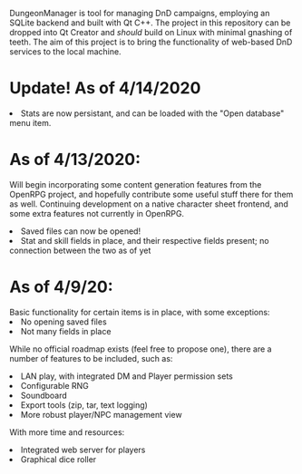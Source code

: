 DungeonManager is tool for managing DnD campaigns, employing an SQLite backend and built with Qt C++.
The project in this repository can be dropped into Qt Creator and *should* build on Linux with minimal gnashing of teeth.
The aim of this project is to bring the functionality of web-based DnD services to the local machine.

<h1>Update! As of 4/14/2020 </h1>

  <li>Stats are now persistant, and can be loaded with the "Open database" menu item.

<h1>As of 4/13/2020:</h1>

Will begin incorporating some content generation features from the OpenRPG project, and hopefully contribute some useful stuff there for them as well. Continuing development on a native character sheet frontend, and some extra features not currently in OpenRPG.

  <li>Saved files can now be opened!
  <li>Stat and skill fields in place, and their respective fields present; no connection between the two as of yet

<h1>As of 4/9/20:</h1>
Basic functionality for certain items is in place, with some exceptions:

  <li>No opening saved files
  <li>Not many fields in place


While no official roadmap exists (feel free to propose one), there are a number of features to be included, such as:

  <li>LAN play, with integrated DM and Player permission sets
  <li>Configurable RNG
  <li>Soundboard
  <li>Export tools (zip, tar, text logging)
  <li>More robust player/NPC management view

With more time and resources:

  <li>Integrated web server for players
  <li>Graphical dice roller
